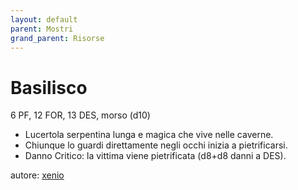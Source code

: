 ```yaml
---
layout: default
parent: Mostri
grand_parent: Risorse
---
```


# Basilisco
6 PF, 12 FOR, 13 DES, morso (d10)
- Lucertola serpentina lunga e magica che vive nelle caverne.
- Chiunque lo guardi direttamente negli occhi inizia a pietrificarsi.
- Danno Critico: la vittima viene pietrificata (d8+d8 danni a DES). 

autore: [xenio](https://xenioinabottle.blogspot.com)
